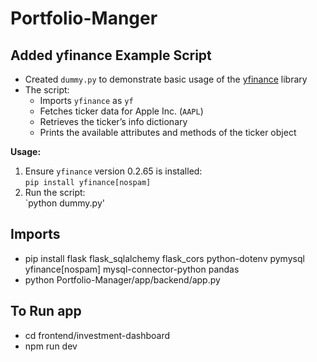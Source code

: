# Portfolio-Manger

## Added yfinance Example Script

- Created `dummy.py` to demonstrate basic usage of the [yfinance](https://github.com/ranaroussi/yfinance) library
- The script:
  - Imports `yfinance` as `yf`
  - Fetches ticker data for Apple Inc. (`AAPL`)
  - Retrieves the ticker’s info dictionary
  - Prints the available attributes and methods of the ticker object

**Usage:**

1. Ensure `yfinance` version 0.2.65 is installed:  
   `pip install yfinance[nospam]`
2. Run the script:  
   `python dummy.py'

## Imports

- pip install flask flask_sqlalchemy flask_cors python-dotenv pymysql yfinance[nospam] mysql-connector-python pandas
- python Portfolio-Manager/app/backend/app.py

## To Run app

- cd frontend/investment-dashboard
- npm run dev
